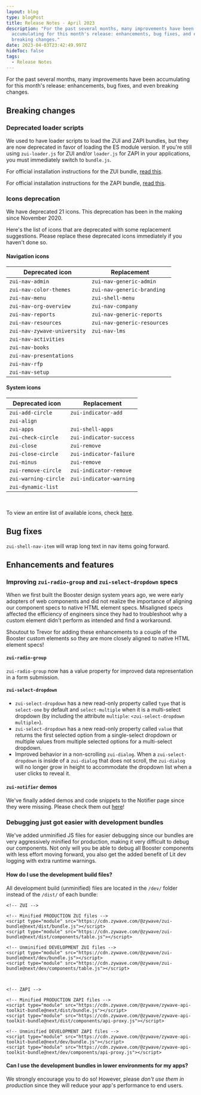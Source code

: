 ```yaml
---
layout: blog
type: blogPost
title: Release Notes - April 2023
description: "For the past several months, many improvements have been
  accumulating for this month's release: enhancements, bug fixes, and even
  breaking changes."
date: 2023-04-03T23:42:49.997Z
hideToc: false
tags:
  - Release Notes
---
```

For the past several months, many improvements have been accumulating for this month's release: enhancements, bug fixes, and even breaking changes.

<docs-spacer></docs-spacer>

## Breaking changes

### Deprecated loader scripts

We used to have loader scripts to load the ZUI and ZAPI bundles, but they are now deprecated in favor of loading the ES module version. If you're still using `zui-loader.js` for ZUI and/or `loader.js` for ZAPI in your applications, you must immediately switch to `bundle.js`.

For official installation instructions for the ZUI bundle, [read this](/design-system/developers/installation/).

For official installation instructions for the ZAPI bundle, [read this](/application-framework/developers/installation/).

<docs-spacer></docs-spacer>

### Icons deprecation

We have deprecated 21 icons. This deprecation has been in the making since November 2020.

Here's the list of icons that are deprecated with some replacement suggestions. Please replace these deprecated icons immediately if you haven't done so.

<docs-spacer size="small"></docs-spacer>

#### Navigation icons

| Deprecated icon             | Replacement                 |
| --------------------------- | --------------------------- |
| `zui-nav-admin`             | `zui-nav-generic-admin`     |
| `zui-nav-color-themes`      | `zui-nav-generic-branding`  |
| `zui-nav-menu`              | `zui-shell-menu`            |
| `zui-nav-org-overview`      | `zui-nav-company`           |
| `zui-nav-reports`           | `zui-nav-generic-reports`   |
| `zui-nav-resources`         | `zui-nav-generic-resources` |
| `zui-nav-zywave-university` | `zui-nav-lms`               |
| `zui-nav-activities`        |                             |
| `zui-nav-books`             |                             |
| `zui-nav-presentations`     |                             |
| `zui-nav-rfp`               |                             |
| `zui-nav-setup`             |                             |

<docs-spacer size="small"></docs-spacer>

#### System icons

| Deprecated icon      | Replacement             |
| -------------------- | ----------------------- |
| `zui-add-circle`     | `zui-indicator-add`     |
| `zui-align`          |                         |
| `zui-apps`           | `zui-shell-apps`        |
| `zui-check-circle`   | `zui-indicator-success` |
| `zui-close`          | `zui-remove`            |
| `zui-close-circle`   | `zui-indicator-failure` |
| `zui-minus`          | `zui-remove`            |
| `zui-remove-circle`  | `zui-indicator-remove`  |
| `zui-warning-circle` | `zui-indicator-warning` |
| `zui-dynamic-list`   |                         |

<br>

<docs-note>To view an entire list of available icons, check [here](/design-system/components/icons/?tab=usage).</docs-note>

<docs-spacer></docs-spacer>

## Bug fixes

`zui-shell-nav-item` will wrap long text in nav items going forward.

<docs-spacer></docs-spacer>

## Enhancements and features

### Improving `zui-radio-group` and `zui-select-dropdown` specs

When we first built the Booster design system years ago, we were early adopters of web components and did not realize the importance of aligning our component specs to native HTML element specs. Misaligned specs affected the efficiency of engineers since they had to troubleshoot why a custom element didn't perform as intended and find a workaround.

Shoutout to Trevor for adding these enhancements to a couple of the Booster custom elements so they are more closely aligned to native HTML element specs!

<docs-spacer size="small"></docs-spacer>

#### `zui-radio-group`

`zui-radio-group` now has a value property for improved data representation in a form submission.

<docs-spacer size="small"></docs-spacer>

#### `zui-select-dropdown`

* `zui-select-dropdown` has a new read-only property called `type` that is `select-one` by default and `select-multiple` when it is a multi-select dropdown (by including the attribute `multiple`: `<zui-select-dropdown multiple>`). 
* `zui-select-dropdown` has a new read-only property called `value` that returns the first selected option from a single-select dropdown or multiple values from multiple selected options for a multi-select dropdown.
* Improved behavior in a non-scrolling `zui-dialog`. When a `zui-select-dropdown` is inside of a `zui-dialog` that does not scroll, the `zui-dialog` will no longer grow in height to accommodate the dropdown list when a user clicks to reveal it.

<docs-spacer size="small"></docs-spacer>

#### `zui-notifier` demos

We've finally added demos and code snippets to the Notifier page since they were missing. Please check them out [here](/design-system/components/notifiers/?tab=demos)!

<docs-spacer size="small"></docs-spacer>

### Debugging just got easier with development bundles

We've added unminified JS files for easier debugging since our bundles are very aggressively minified for production, making it very difficult to debug our components. Not only will you be able to debug all Booster components with less effort moving forward, you also get the added benefit of Lit dev logging with extra runtime warnings.

<docs-spacer size="small"></docs-spacer>

#### How do I use the development build files?

All development build (unminified) files are located in the `/dev/` folder instead of the `/dist/` of each bundle:

```
<!-- ZUI -->

<!-- Minified PRODUCTION ZUI files -->
<script type="module" src="https://cdn.zywave.com/@zywave/zui-bundle@next/dist/bundle.js"></script>
<script type="module" src="https://cdn.zywave.com/@zywave/zui-bundle@next/dist/components/table.js"></script>

<!-- Unminified DEVELOPMENT ZUI files -->
<script type="module" src="https://cdn.zywave.com/@zywave/zui-bundle@next/dev/bundle.js"></script>
<script type="module" src="https://cdn.zywave.com/@zywave/zui-bundle@next/dev/components/table.js"></script>



<!-- ZAPI -->

<!-- Minified PRODUCTION ZAPI files -->
<script type="module" src="https://cdn.zywave.com/@zywave/zywave-api-toolkit-bundle@next/dist/bundle.js"></script>
<script type="module" src="https://cdn.zywave.com/@zywave/zywave-api-toolkit-bundle@next/dist/components/api-proxy.js"></script>

<!-- Unminified DEVELOPMENT ZAPI files -->
<script type="module" src="https://cdn.zywave.com/@zywave/zywave-api-toolkit-bundle@next/dev/bundle.js"></script>
<script type="module" src="https://cdn.zywave.com/@zywave/zywave-api-toolkit-bundle@next/dev/components/api-proxy.js"></script>
```

<docs-spacer size="small"></docs-spacer>

#### Can I use the development bundles in lower environments for my apps?

We strongly encourage you to do so! However, please *don't use them in production* since they will reduce your app's performance to end users.